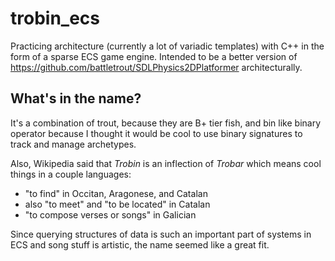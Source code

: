 # trobin_ecs
Practicing architecture (currently a lot of variadic templates) with C++ in the form of a sparse ECS game engine. 
Intended to be a better version of https://github.com/battletrout/SDLPhysics2DPlatformer architecturally.

## What's in the name? 

It's a combination of trout, because they are B+ tier fish, and bin like binary operator because I thought it would be cool to use binary signatures to track and manage archetypes.

Also, Wikipedia said that _Trobin_ is an inflection of _Trobar_ which means cool things in a couple languages:
- "to find" in Occitan, Aragonese, and Catalan
- also "to meet" and "to be located" in Catalan
- "to compose verses or songs" in Galician

Since querying structures of data is such an important part of systems in ECS and song stuff is artistic, the name seemed like a great fit.
